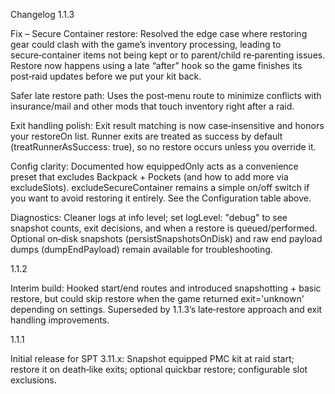 Changelog
1.1.3

Fix – Secure Container restore: Resolved the edge case where restoring gear could clash with the game’s inventory processing, leading to secure‑container items not being kept or to parent/child re‑parenting issues. Restore now happens using a late “after” hook so the game finishes its post‑raid updates before we put your kit back.

Safer late restore path: Uses the post‑menu route to minimize conflicts with insurance/mail and other mods that touch inventory right after a raid.

Exit handling polish: Exit result matching is now case‑insensitive and honors your restoreOn list. Runner exits are treated as success by default (treatRunnerAsSuccess: true), so no restore occurs unless you override it.

Config clarity: Documented how equippedOnly acts as a convenience preset that excludes Backpack + Pockets (and how to add more via excludeSlots). excludeSecureContainer remains a simple on/off switch if you want to avoid restoring it entirely. See the Configuration table above. 

Diagnostics: Cleaner logs at info level; set logLevel: "debug" to see snapshot counts, exit decisions, and when a restore is queued/performed. Optional on‑disk snapshots (persistSnapshotsOnDisk) and raw end payload dumps (dumpEndPayload) remain available for troubleshooting. 

1.1.2

Interim build: Hooked start/end routes and introduced snapshotting + basic restore, but could skip restore when the game returned exit='unknown' depending on settings. Superseded by 1.1.3’s late‑restore approach and exit handling improvements.

1.1.1

Initial release for SPT 3.11.x: Snapshot equipped PMC kit at raid start; restore it on death‑like exits; optional quickbar restore; configurable slot exclusions.